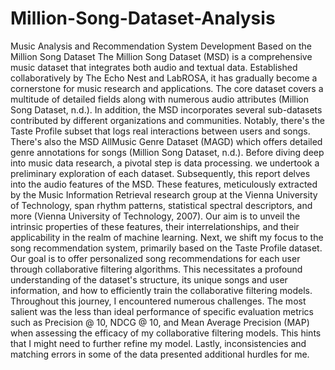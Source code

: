 # Million-Song-Dataset-Analysis  
Music Analysis and Recommendation System Development Based on the Million Song Dataset
The Million Song Dataset (MSD) is a comprehensive music dataset that integrates both 
audio and textual data. Established collaboratively by The Echo Nest and LabROSA, it has 
gradually become a cornerstone for music research and applications. The core dataset 
covers a multitude of detailed fields along with numerous audio attributes (Million Song 
Dataset, n.d.).
In addition, the MSD incorporates several sub-datasets contributed by different organizations 
and communities. Notably, there's the Taste Profile subset that logs real interactions 
between users and songs. There's also the MSD AllMusic Genre Dataset (MAGD) which 
offers detailed genre annotations for songs (Million Song Dataset, n.d.).
Before diving deep into music data research, a pivotal step is data processing. we undertook 
a preliminary exploration of each dataset. Subsequently, this report delves into the audio 
features of the MSD. These features, meticulously extracted by the Music Information 
Retrieval research group at the Vienna University of Technology, span rhythm patterns, 
statistical spectral descriptors, and more (Vienna University of Technology, 2007). Our aim is 
to unveil the intrinsic properties of these features, their interrelationships, and their 
applicability in the realm of machine learning.
Next, we shift my focus to the song recommendation system, primarily based on the Taste 
Profile dataset. Our goal is to offer personalized song recommendations for each user 
through collaborative filtering algorithms. This necessitates a profound understanding of the 
dataset's structure, its unique songs and user information, and how to efficiently train the 
collaborative filtering models.
Throughout this journey, I encountered numerous challenges. The most salient was the less 
than ideal performance of specific evaluation metrics such as Precision @ 10, NDCG @ 10, 
and Mean Average Precision (MAP) when assessing the efficacy of my collaborative filtering 
models. This hints that I might need to further refine my model. Lastly, inconsistencies and 
matching errors in some of the data presented additional hurdles for me.
